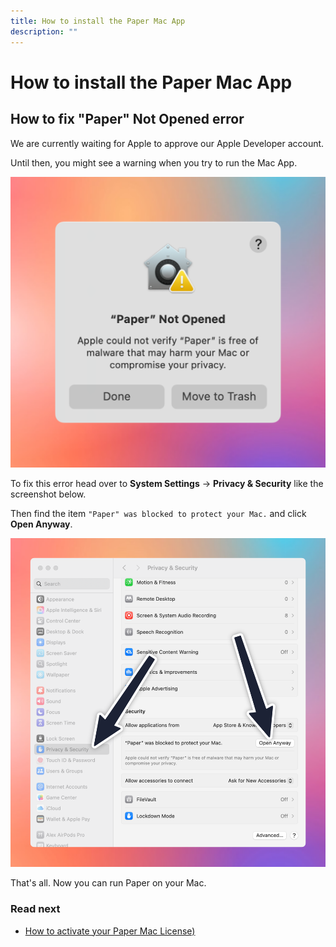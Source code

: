```yaml
---
title: How to install the Paper Mac App
description: "" 
---
```


# How to install the Paper Mac App

## How to fix "Paper" Not Opened error

We are currently waiting for Apple to approve our Apple Developer account.

Until then, you might see a warning when you try to run the Mac App.

![](/assets/mac_1.png)

To fix this error head over to **System Settings** -> **Privacy & Security** like the screenshot below.

Then find the item `"Paper" was blocked to protect your Mac.` and click **Open Anyway**.

![](/assets/mac_2.png)

That's all. Now you can run Paper on your Mac.

### Read next

- [How to activate your Paper Mac License)](/mac-app/license)